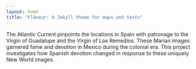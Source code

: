 ```yaml
---
layout: home
title: "Flâneur: A Jekyll theme for maps and texts"
---
```


The Atlantic Current pinpoints the locations in Spain with patronage to the Virgin of Guadalupe and the Virgin of Los Remedios. These Marian images garnered fame and devotion in Mexico during the colonial era. This project investigates how Spanish devotion changed in response to these uniquely New World images.
